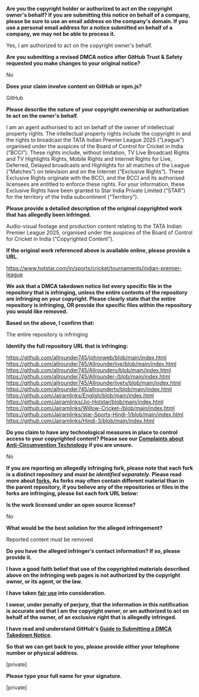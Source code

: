 **Are you the copyright holder or authorized to act on the copyright owner's behalf? If you are submitting this notice on behalf of a company, please be sure to use an email address on the company's domain. If you use a personal email address for a notice submitted on behalf of a company, we may not be able to process it.**

Yes, I am authorized to act on the copyright owner's behalf.

**Are you submitting a revised DMCA notice after GitHub Trust & Safety requested you make changes to your original notice?**

No

**Does your claim involve content on GitHub or npm.js?**

GitHub

**Please describe the nature of your copyright ownership or authorization to act on the owner's behalf.**

I am an agent authorised to act on behalf of the owner of intellectual
property rights. The intellectual property rights include the
copyright in and the rights to broadcast the TATA Indian Premier
League 2025 ("League") organised under the auspices of the Board of
Control for Cricket in India (“BCCI”). These rights include, without
limitation, TV Live Broadcast Rights and TV Highlights Rights, Mobile
Rights and Internet Rights for Live, Deferred, Delayed broadcasts and
Highlights for all matches of the League (“Matches”) on television and
on the Internet (“Exclusive Rights”). These Exclusive Rights originate
with the BCCI, and the BCCI and its authorised licensees are entitled
to enforce these rights. For your information, these Exclusive Rights
have been granted to Star India Private Limited (“STAR”) for the
territory of the India subcontinent (“Territory”).

**Please provide a detailed description of the original copyrighted work that has allegedly been infringed.**

Audio-visual footage and production content relating to the TATA Indian Premier League 2025, organised under the auspices of the Board of Control for Cricket in India (“Copyrighted Content”).

**If the original work referenced above is available online, please provide a URL.**

https://www.hotstar.com/in/sports/cricket/tournaments/indian-premier-league

**We ask that a DMCA takedown notice list every specific file in the repository that is infringing, unless the entire contents of the repository are infringing on your copyright. Please clearly state that the entire repository is infringing, OR provide the specific files within the repository you would like removed.**

**Based on the above, I confirm that:**

The entire repository is infringing

**Identify the full repository URL that is infringing:**

https://github.com/allrounder745/johnnweb/blob/main/index.html  
https://github.com/allrounder745/Allrounderlive/blob/main/index.html  
https://github.com/allrounder745/Allroundero/blob/main/index.html  
https://github.com/allrounder745/Allrounder-/blob/main/index.html  
https://github.com/allrounder745/Allrounderlivetv/blob/main/index.html  
https://github.com/allrounder745/allroundertv/blob/main/index.html  
https://github.com/Jairamlinks/English/blob/main/index.html  
https://github.com/Jairamlinks/Jio-Hotstar/blob/main/index.html  
https://github.com/Jairamlinks/Willow-Cricket-/blob/main/index.html  
https://github.com/Jairamlinks/star-Sports-Hindi-1/blob/main/index.html  
https://github.com/Jairamlinks/Hindi-3/blob/main/index.html

**Do you claim to have any technological measures in place to control access to your copyrighted content? Please see our <a href="https://docs.github.com/articles/guide-to-submitting-a-dmca-takedown-notice#complaints-about-anti-circumvention-technology">Complaints about Anti-Circumvention Technology</a> if you are unsure.**

No

**If you are reporting an allegedly infringing fork, please note that each fork is a distinct repository and <i>must be identified separately</i>. Please read more about <a href="https://docs.github.com/articles/dmca-takedown-policy#b-what-about-forks-or-whats-a-fork">forks.</a> As forks may often contain different material than in the parent repository, if you believe any of the repositories or files in the forks are infringing, please list each fork URL below:**

**Is the work licensed under an open source license?**

No

**What would be the best solution for the alleged infringement?**

Reported content must be removed

**Do you have the alleged infringer’s contact information? If so, please provide it.**

**I have a good faith belief that use of the copyrighted materials described above on the infringing web pages is not authorized by the copyright owner, or its agent, or the law.**

**I have taken <a href="https://www.lumendatabase.org/topics/22">fair use</a> into consideration.**

**I swear, under penalty of perjury, that the information in this notification is accurate and that I am the copyright owner, or am authorized to act on behalf of the owner, of an exclusive right that is allegedly infringed.**

**I have read and understand GitHub's <a href="https://docs.github.com/articles/guide-to-submitting-a-dmca-takedown-notice/">Guide to Submitting a DMCA Takedown Notice</a>.**

**So that we can get back to you, please provide either your telephone number or physical address.**

[private]

**Please type your full name for your signature.**

[private]
